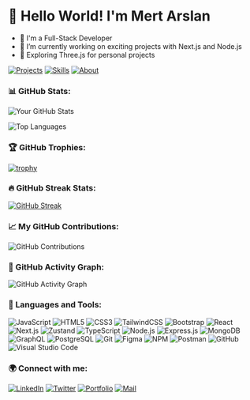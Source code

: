 # 👋 Hello World! I'm Mert Arslan 

- 🌟 I'm a Full-Stack Developer
- 🔭 I’m currently working on exciting projects with Next.js and Node.js
- 🌱 Exploring Three.js for personal projects

[![Projects](https://img.shields.io/badge/Projects-Portfolio-blueviolet)](https://your-portfolio-link)
[![Skills](https://img.shields.io/badge/Skills-Tech_Stack-important)](https://your-tech-stack-link)
[![About](https://img.shields.io/badge/About-Me-lightgrey)](https://your-about-link)

### 📊 GitHub Stats:
![Your GitHub Stats](https://github-readme-stats.vercel.app/api?username=kullanıcı_adın&show_icons=true&theme=radical)

![Top Languages](https://github-readme-stats.vercel.app/api/top-langs/?username=kullanıcı_adın&layout=compact&theme=radical)

### 🏆 GitHub Trophies:
[![trophy](https://github-profile-trophy.vercel.app/?username=kullanıcı_adın&theme=onedark)](https://github.com/kullanıcı_adın/github-profile-trophy)

### 🔥 GitHub Streak Stats:
[![GitHub Streak](https://streak-stats.demolab.com?user=kullanıcı_adın&theme=radical&hide_border=true)](https://git.io/streak-stats)

### 📈 My GitHub Contributions:
![GitHub Contributions](https://github-readme-streak-stats.herokuapp.com/?user=kullanıcı_adın&theme=radical)

### 🚀 GitHub Activity Graph:
![GitHub Activity Graph](https://activity-graph.herokuapp.com/graph?username=kullanıcı_adın&theme=react-dark)


### 🚀 Languages and Tools:

![JavaScript](https://img.shields.io/badge/-JavaScript-F7DF1E?style=flat&logo=javascript&logoColor=white)
![HTML5](https://img.shields.io/badge/-HTML5-E34F26?style=flat&logo=html5&logoColor=white)
![CSS3](https://img.shields.io/badge/-CSS3-1572B6?style=flat&logo=css3)
![TailwindCSS](https://img.shields.io/badge/-TailwindCSS-38B2AC?style=flat&logo=tailwind-css)
![Bootstrap](https://img.shields.io/badge/-Bootstrap-563D7C?style=flat&logo=bootstrap)
![React](https://img.shields.io/badge/-React-61DAFB?style=flat&logo=react&logoColor=white)
![Next.js](https://img.shields.io/badge/-Next.js-000000?style=flat&logo=nextdotjs)
![Zustand](https://img.shields.io/badge/-Zustand-8D6748?style=flat&logo=zustand)
![TypeScript](https://img.shields.io/badge/-TypeScript-007ACC?style=flat&logo=typescript)
![Node.js](https://img.shields.io/badge/-Node.js-339933?style=flat&logo=nodedotjs)
![Express.js](https://img.shields.io/badge/-Express.js-000000?style=flat&logo=express)
![MongoDB](https://img.shields.io/badge/-MongoDB-47A248?style=flat&logo=mongodb)
![GraphQL](https://img.shields.io/badge/-GraphQL-E10098?style=flat&logo=graphql)
![PostgreSQL](https://img.shields.io/badge/-PostgreSQL-4169E1?style=flat&logo=postgresql)
![Git](https://img.shields.io/badge/-Git-F05032?style=flat&logo=git&logoColor=white)
![Figma](https://img.shields.io/badge/-Figma-F24E1E?style=flat&logo=figma)
![NPM](https://img.shields.io/badge/-NPM-CB3837?style=flat&logo=npm)
![Postman](https://img.shields.io/badge/-Postman-FF6C37?style=flat&logo=postman)
![GitHub](https://img.shields.io/badge/-GitHub-181717?style=flat&logo=github)
![Visual Studio Code](https://img.shields.io/badge/-Visual%20Studio%20Code-0078D4?style=flat&logo=visual-studio-code&logoColor=white)


### 🌍 Connect with me:
[![LinkedIn](https://img.shields.io/badge/LinkedIn-Connect-blue?style=flat&logo=linkedin)](https://www.linkedin.com/in/kullanıcı_adın)
[![Twitter](https://img.shields.io/badge/Twitter-Follow-blue?style=flat&logo=twitter)](https://twitter.com/kullanıcı_adın)
[![Portfolio](https://img.shields.io/badge/Portfolio-Visit-000000?style=flat&logo=firefox)](https://portfolio-link)
[![Mail](https://img.shields.io/badge/Email-Send-blue?style=flat&logo=gmail)](mailto:kullanıcı_adın@gmail.com)
